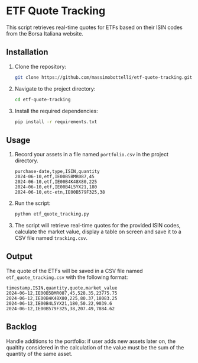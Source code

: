 # ETF Quote Tracking

This script retrieves real-time quotes for ETFs based on their ISIN codes from the Borsa Italiana website.

## Installation

1. Clone the repository:
   ```bash
   git clone https://github.com/massimobottelli/etf-quote-tracking.git
   ```
2. Navigate to the project directory:
   ```bash
   cd etf-quote-tracking
   ```
3. Install the required dependencies:
   ```bash
   pip install -r requirements.txt
   ```

## Usage

1. Record your assets in a file named `portfolio.csv` in the project directory.

   ```csv
   purchase-date,type,ISIN,quantity
   2024-06-10,etf,IE00B5BMR087,45
   2024-06-10,etf,IE00B4K48X80,225
   2024-06-10,etf,IE00B4L5YX21,180
   2024-06-10,etc-etn,IE00B579F325,38
   ```
2. Run the script:
   ```bash
   python etf_quote_tracking.py
   ```
3. The script will retrieve real-time quotes for the provided ISIN codes, calculate the market value, display a table on screen and save it to a CSV file named `tracking.csv`.

## Output

The quote of the ETFs will be saved in a CSV file named `etf_quote_tracking.csv` with the following format:

```csv
timestamp,ISIN,quantity,quote,market_value
2024-06-12,IE00B5BMR087,45,528.35,23775.75
2024-06-12,IE00B4K48X80,225,80.37,18083.25
2024-06-12,IE00B4L5YX21,180,50.22,9039.6
2024-06-12,IE00B579F325,38,207.49,7884.62
```

## Backlog

Handle additions to the portfolio: if user adds new assets later on, the qualtity considered in the calculation of the value must be the sum of the quantity of the same asset.

